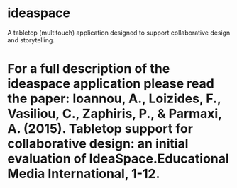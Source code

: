 # ideaspace
A tabletop (multitouch) application designed to support collaborative design and storytelling. 
# For a full description of the ideaspace application please read the paper: Ioannou, A., Loizides, F., Vasiliou, C., Zaphiris, P., & Parmaxi, A. (2015). Tabletop support for collaborative design: an initial evaluation of IdeaSpace.Educational Media International, 1-12.
